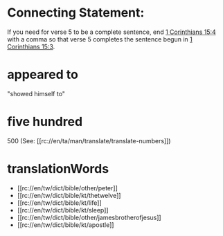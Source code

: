# Connecting Statement:

If you need for verse 5 to be a complete sentence, end [1 Corinthians 15:4](./03.md) with a comma so that verse 5 completes the sentence begun in [1 Corinthians 15:3](./03.md).

# appeared to

"showed himself to"

# five hundred

500 (See: [[rc://en/ta/man/translate/translate-numbers]])

# translationWords

* [[rc://en/tw/dict/bible/other/peter]]
* [[rc://en/tw/dict/bible/kt/thetwelve]]
* [[rc://en/tw/dict/bible/kt/life]]
* [[rc://en/tw/dict/bible/kt/sleep]]
* [[rc://en/tw/dict/bible/other/jamesbrotherofjesus]]
* [[rc://en/tw/dict/bible/kt/apostle]]